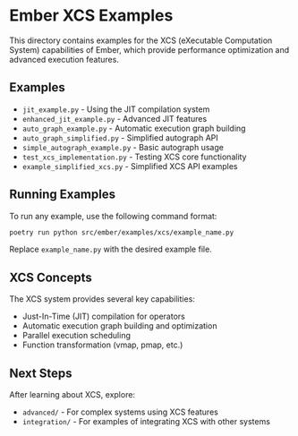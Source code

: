# Ember XCS Examples

This directory contains examples for the XCS (eXecutable Computation System) capabilities of Ember, which provide performance optimization and advanced execution features.

## Examples

- `jit_example.py` - Using the JIT compilation system
- `enhanced_jit_example.py` - Advanced JIT features
- `auto_graph_example.py` - Automatic execution graph building
- `auto_graph_simplified.py` - Simplified autograph API
- `simple_autograph_example.py` - Basic autograph usage
- `test_xcs_implementation.py` - Testing XCS core functionality
- `example_simplified_xcs.py` - Simplified XCS API examples

## Running Examples

To run any example, use the following command format:

```bash
poetry run python src/ember/examples/xcs/example_name.py
```

Replace `example_name.py` with the desired example file.

## XCS Concepts

The XCS system provides several key capabilities:

- Just-In-Time (JIT) compilation for operators
- Automatic execution graph building and optimization
- Parallel execution scheduling
- Function transformation (vmap, pmap, etc.)

## Next Steps

After learning about XCS, explore:

- `advanced/` - For complex systems using XCS features
- `integration/` - For examples of integrating XCS with other systems
